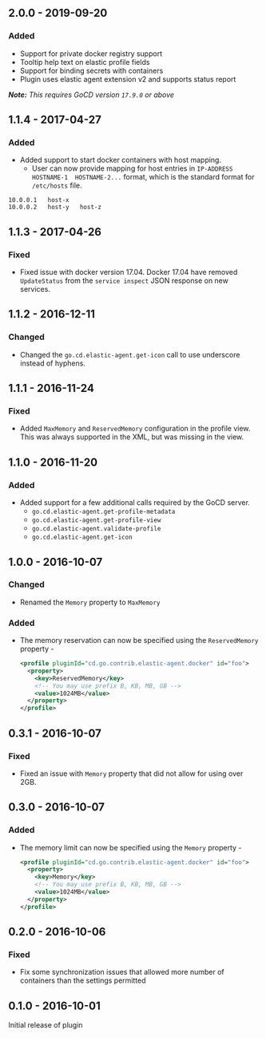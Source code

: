 ## 2.0.0 - 2019-09-20


### Added

- Support for private docker registry support
- Tooltip help text on elastic profile fields 
- Support for binding secrets with containers
- Plugin uses elastic agent extension v2 and supports status report

**_Note:_** *_This requires GoCD version `17.9.0` or above_* 

## 1.1.4 - 2017-04-27

### Added

- Added support to start docker containers with host mapping.
  * User can now provide mapping for host entries in `IP-ADDRESS   HOSTNAME-1  HOSTNAME-2...` format, which is the standard format for `/etc/hosts` file.

```
10.0.0.1   host-x
10.0.0.2   host-y   host-z
```

## 1.1.3 - 2017-04-26

### Fixed

- Fixed issue with docker version 17.04. Docker 17.04 have removed `UpdateStatus` from the `service inspect` JSON response on new services.

## 1.1.2 - 2016-12-11

### Changed

- Changed the `go.cd.elastic-agent.get-icon` call to use underscore instead of hyphens.

## 1.1.1 - 2016-11-24

### Fixed

- Added `MaxMemory` and `ReservedMemory` configuration in the profile view. This was always supported in the XML, but was missing in the view.

## 1.1.0 - 2016-11-20

### Added

- Added support for a few additional calls required by the GoCD server.
  * `go.cd.elastic-agent.get-profile-metadata`
  * `go.cd.elastic-agent.get-profile-view`
  * `go.cd.elastic-agent.validate-profile`
  * `go.cd.elastic-agent.get-icon`

## 1.0.0 - 2016-10-07

### Changed

- Renamed the `Memory` property to `MaxMemory`

### Added

- The memory reservation can now be specified using the `ReservedMemory` property -

    ```xml
    <profile pluginId="cd.go.contrib.elastic-agent.docker" id="foo">
      <property>
        <key>ReservedMemory</key>
        <!-- You may use prefix B, KB, MB, GB -->
        <value>1024MB</value>
      </property>
    </profile>
    ```


## 0.3.1 - 2016-10-07

### Fixed

- Fixed an issue with `Memory` property that did not allow for using over 2GB.

## 0.3.0 - 2016-10-07

### Added

- The memory limit can now be specified using the `Memory` property -

    ```xml
    <profile pluginId="cd.go.contrib.elastic-agent.docker" id="foo">
      <property>
        <key>Memory</key>
        <!-- You may use prefix B, KB, MB, GB -->
        <value>1024MB</value>
      </property>
    </profile>
    ```

## 0.2.0 - 2016-10-06

### Fixed

- Fix some synchronization issues that allowed more number of containers than the settings permitted

## 0.1.0 - 2016-10-01

Initial release of plugin
